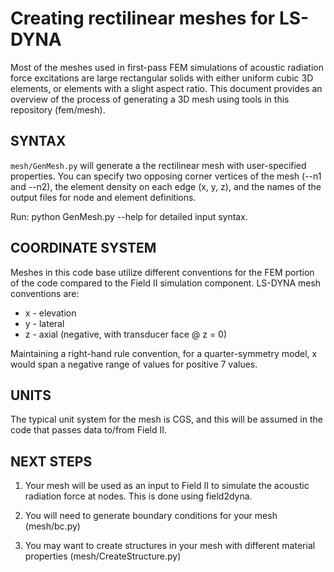 Creating rectilinear meshes for LS-DYNA
========================================

Most of the meshes used in first-pass FEM simulations of acoustic radiation force excitations are large rectangular solids with either uniform cubic 3D elements, or elements with a slight aspect ratio.  This document provides an overview of the process of generating a 3D mesh using tools in this repository (fem/mesh).

SYNTAX
------
```mesh/GenMesh.py``` will generate a the rectilinear mesh with user-specified
properties.  You can specify two opposing corner vertices of the mesh (--n1 and
--n2), the element density on each edge (x, y, z), and the names of the output
files for node and element definitions.  

Run: python GenMesh.py --help for detailed input syntax.

COORDINATE SYSTEM
-----------------
Meshes in this code base utilize different conventions for the FEM portion of the code compared to the Field II simulation component.  LS-DYNA mesh conventions are:

 * x - elevation 
 * y - lateral
 * z - axial (negative, with transducer face @ z = 0)

Maintaining a right-hand rule convention, for a quarter-symmetry model, x would
span a negative range of values for positive 7 values.  

UNITS
-----
The typical unit system for the mesh is CGS, and this will be assumed in the
code that passes data to/from Field II.

NEXT STEPS
----------
1. Your mesh will be used as an input to Field II to simulate the acoustic
radiation force at nodes.  This is done using field2dyna.

2. You will need to generate boundary conditions for your mesh (mesh/bc.py)

3. You may want to create structures in your mesh with different material
properties (mesh/CreateStructure.py)

